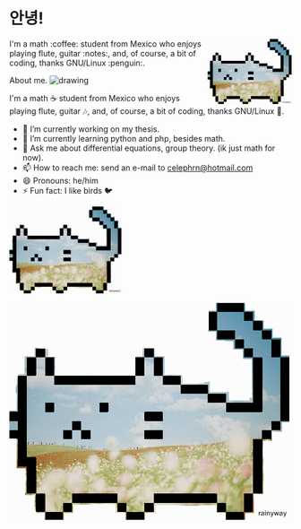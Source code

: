 # 안녕!

<div align="left">
  <img src="cat.gif" align="right" width="150">
  <p>I'm a math :coffee: student from Mexico who enjoys playing flute, guitar :notes:, and, of course, a bit of coding, thanks GNU/Linux :penguin:.
</div>

<p> About me. <img src="drawing.jpg" alt="drawing" width="100"/> </p>

I'm a math :coffee: student from Mexico who enjoys playing flute, guitar :notes:, and, of course, a bit of coding, thanks GNU/Linux :penguin:.

- 🔭 I’m currently working on my thesis.
- 🌱 I’m currently learning python and php, besides math.
- 💬 Ask me about differential equations, group theory. (ik just math for now).
- 📫 How to reach me: send an e-mail to celephrn@hotmail.com
- 😄 Pronouns: he/him
- ⚡ Fun fact: I like birds :bird:

<img src="cat.gif" alt="drawing" width="200"/>

![image](cat.gif)
<!--
**celepharn/celepharn** is a ✨ _special_ ✨ repository because its `README.md` (this file) appears on your GitHub profile.

Here are some ideas to get you started:

- 🔭 I’m currently working on ...
- 🌱 I’m currently learning ...
- 👯 I’m looking to collaborate on ...
- 🤔 I’m looking for help with ...
- 💬 Ask me about ...
- 📫 How to reach me: ...
- 😄 Pronouns: ...
- ⚡ Fun fact: ...
-->
